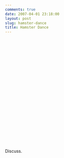 ```yaml
---
comments: true
date: 2007-04-01 23:18:00
layout: post
slug: hamster-dance
title: Hamster Dance
---
```


<object width="425" height="350"><param name="movie" value="http://www.youtube.com/v/aFbEBVuVHZc"></param><param name="wmode" value="transparent"></param><embed src="http://www.youtube.com/v/aFbEBVuVHZc" type="application/x-shockwave-flash" wmode="transparent" width="425" height="350"></embed></object>  

Discuss.
